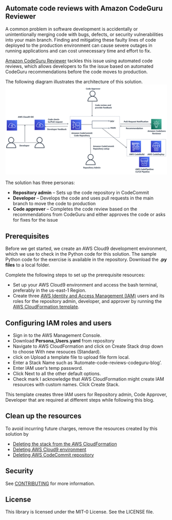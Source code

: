 ## Automate code reviews with Amazon CodeGuru Reviewer

A common problem in software development is accidentally or unintentionally merging code with bugs, defects, or security vulnerabilities into your main branch. Finding and mitigating these faulty lines of code deployed to the production environment can cause severe outages in running applications and can cost unnecessary time and effort to fix.

[Amazon CodeGuru Reviewer](https://aws.amazon.com/codeguru/) tackles this issue using automated code reviews, which allows developers to fix the issue based on automated CodeGuru recommendations before the code moves to production.

The following diagram illustrates the architecture of this solution.
![Architecture](/image/architecture.png)

The solution has three personas:

 + **Repository admin** – Sets up the code repository in CodeCommit
 + **Developer** – Develops the code and uses pull requests in the main branch to move the code to production
 + **Code approver** – Completes the code review based on the recommendations from CodeGuru and either approves the code or asks for fixes for the issue

## Prerequisites
Before we get started, we create an AWS Cloud9 development environment, which we use to check in the Python code for this solution. The sample Python code for the exercise is available in the repository. Download the **.py files** to a local folder.

Complete the following steps to set up the prerequisite resources:

 + Set up your AWS Cloud9 environment and access the bash terminal, preferably in the us-east-1 Region.
 + Create three [AWS Identity and Access Management (IAM)](https://aws.amazon.com/iam/) users and its roles for the repository admin, developer, and approver by running the [AWS CloudFormation template](https://aws.amazon.com/cloudformation/).

## Configuring IAM roles and users

 + Sign in to the AWS Management Console.
 + Download **Persona_Users.yaml** from repository
 + Navigate to AWS CloudFormation and click on Create Stack drop down to choose With new resouces (Standard).
 + click on Upload a template file to upload file form local.
 + Enter a Stack Name such as ‘Automate-code-reviews-codeguru-blog’.
 + Enter IAM user’s temp password.
 + Click Next to all the other default options.
 + Check mark I acknowledge that AWS CloudFormation might create IAM resources with custom names. Click Create Stack.

This template creates three IAM users for Repository admin, Code Approver, Developer that are required at different steps while following this blog.


## Clean up the resources

To avoid incurring future charges, remove the resources created by this solution by

 + [Deleting the stack from the AWS CloudFormation](https://docs.aws.amazon.com/AWSCloudFormation/latest/UserGuide/cfn-console-delete-stack.html)
 + [Deleting AWS Cloud9 environment](https://docs.aws.amazon.com/cloud9/latest/user-guide/delete-environment.html)
 + [Deleting AWS CodeCommit repository](https://docs.aws.amazon.com/codecommit/latest/userguide/how-to-delete-repository.html)


## Security

See [CONTRIBUTING](CONTRIBUTING.md#security-issue-notifications) for more information.

## License

This library is licensed under the MIT-0 License. See the LICENSE file.

